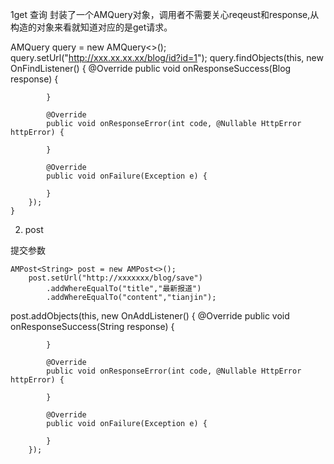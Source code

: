 
1get 查询
封装了一个AMQuery对象，调用者不需要关心reqeust和response,从构造的对象来看就知道对应的是get请求。

  AMQuery<Blog> query = new AMQuery<>();
        query.setUrl("http://xxx.xx.xx.xx/blog/id?id=1");
        query.findObjects(this, new OnFindListener<Blog>() {
            @Override
            public void onResponseSuccess(Blog response) {
                
            }

            @Override
            public void onResponseError(int code, @Nullable HttpError httpError) {
                
            }

            @Override
            public void onFailure(Exception e) {
               
            }
        });
    }
    
   2. post
   
   提交参数
   
    AMPost<String> post = new AMPost<>();
        post.setUrl("http://xxxxxxx/blog/save")
            .addWhereEqualTo("title","最新报道")
            .addWhereEqualTo("content","tianjin");
            
   post.addObjects(this, new OnAddListener<String>() {
            @Override
            public void onResponseSuccess(String response) {
                
            }

            @Override
            public void onResponseError(int code, @Nullable HttpError httpError) {
               
            }

            @Override
            public void onFailure(Exception e) {
                
            }
        });
